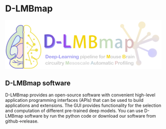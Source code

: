 # D-LMBmap
![logo](./D-LMBmap.png)

## D-LMBmap software
D-LMBmap provides an open-source software with convenient high-level application programming interfaces (APIs) that can be used to build applications and extensions. The GUI provides functionality for the selection and computation of different pre-trained deep models. 
You can use D-LMBmap software by run the python code or download our software from github->release.

